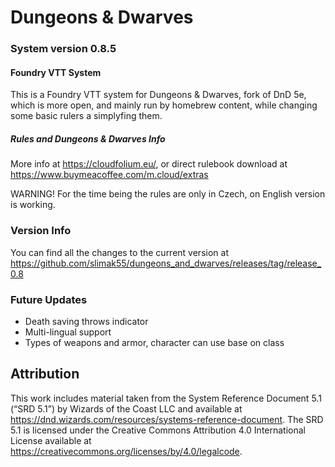 # Dungeons & Dwarves
### System version 0.8.5

#### Foundry VTT System

This is a Foundry VTT system for Dungeons &amp; Dwarves, fork of DnD 5e, which is more open, and mainly run by homebrew content, while changing some basic rulers a simplyfing them.

##### Rules and Dungeons & Dwarves Info
More info at https://cloudfolium.eu/, or direct rulebook download at https://www.buymeacoffee.com/m.cloud/extras

WARNING! For the time being the rules are only in Czech, on English version is working.

### Version Info
You can find all the changes to the current version at https://github.com/slimak55/dungeons_and_dwarves/releases/tag/release_0.8

### Future Updates
- Death saving throws indicator
- Multi-lingual support
- Types of weapons and armor, character can use base on class

## Attribution
This work includes material taken from the System Reference Document 5.1 (“SRD 5.1”) by Wizards of
the Coast LLC and available at https://dnd.wizards.com/resources/systems-reference-document. The
SRD 5.1 is licensed under the Creative Commons Attribution 4.0 International License available at
https://creativecommons.org/licenses/by/4.0/legalcode.
